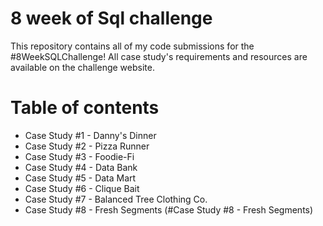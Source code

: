 # 8 week of Sql challenge
This repository contains all of my code submissions for the #8WeekSQLChallenge!
All case study's requirements and resources are available on the challenge website.

# Table of contents
- Case Study #1 - Danny's Dinner
- Case Study #2 - Pizza Runner
- Case Study #3 - Foodie-Fi
- Case Study #4 - Data Bank
- Case Study #5 - Data Mart
- Case Study #6 - Clique Bait
- Case Study #7 - Balanced Tree Clothing Co.
- Case Study #8 - Fresh Segments (#Case Study #8 - Fresh Segments)
